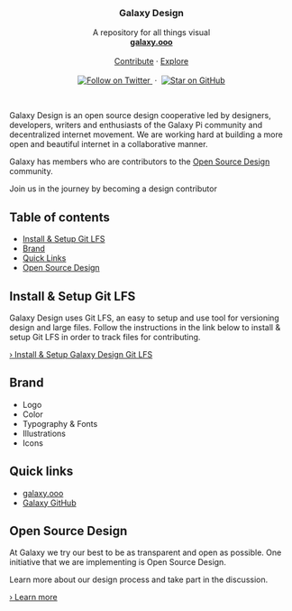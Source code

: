 <p align="center">
  <br/>

  <h3 align="center">Galaxy Design</h3>

  <p align="center">
    A repository for all things visual
    <br/>
    <a href="http://galaxy.ooo"><strong>galaxy.ooo</strong></a>
    <br/>
    <br/>
    <a href="https://github.com/galaxypi/galaxy-design#contributing">Contribute</a>
    &middot;
    <a href="https://github.com/galaxypi/">Explore</a>
    <br/>
    <br/>
    <a href="https://twitter.com/intent/follow?screen_name=galaxypilab">
      <img src="https://img.shields.io/twitter/url/https/twitter.com/galaxypilab.svg?style=social&label=Follow%20%40galaxypilab&logo=twitter" alt="Follow on Twitter">
    </a>
    &nbsp;&middot;&nbsp;
    <a href="https://github.com/galaxypi/galaxy-design">
      <img src="https://img.shields.io/github/stars/badges/shields.svg?style=social&label=Stars" alt="Star on GitHub">
    </a>
  </p>
</p>

<br/>


Galaxy Design is an open source design cooperative led by designers, developers, writers and enthusiasts of the Galaxy Pi community and decentralized internet movement. We are working hard at building a more open and beautiful internet in a collaborative manner.

Galaxy has members who are contributors to the [Open Source Design](https://github.com/opensourcedesign) community.

Join us in the journey by becoming a design contributor

## Table of contents

- [Install & Setup Git LFS](#install--setup-git-lfs)
- [Brand](#brand)
- [Quick Links](#quick-links)
- [Open Source Design](#open-source-design)

## Install & Setup Git LFS

Galaxy Design uses Git LFS, an easy to setup and use tool for versioning design and large files. Follow the instructions in the link below to install & setup Git LFS in order to track files for contributing.

[› Install & Setup Galaxy Design Git LFS](/docs/git-lfs.md)

## Brand
  - Logo
  - Color
  - Typography & Fonts
  - Illustrations
  - Icons

## Quick links
- [galaxy.ooo](http://galaxy.ooo)
- [Galaxy GitHub](https://github.com/galaxypi/)

## Open Source Design

At Galaxy we try our best to be as transparent and open as possible. One initiative that we are implementing is Open Source Design.

Learn more about our design process and take part in the discussion.

[› Learn more](/docs/open-source-design.md)